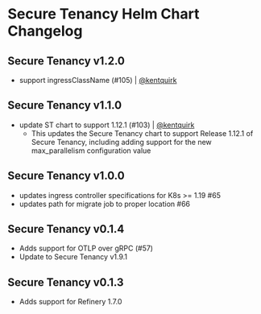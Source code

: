 # Secure Tenancy Helm Chart Changelog

## Secure Tenancy v1.2.0

- support ingressClassName (#105) | [@kentquirk](https://github.com/kentquirk)

## Secure Tenancy v1.1.0

- update ST chart to support 1.12.1 (#103) | [@kentquirk](https://github.com/kentquirk)
  - This updates the Secure Tenancy chart to support Release 1.12.1 of Secure Tenancy, including adding support for the new max_parallelism configuration value

## Secure Tenancy v1.0.0

- updates ingress controller specifications for K8s >= 1.19 #65
- updates path for migrate job to proper location #66

## Secure Tenancy v0.1.4

- Adds support for OTLP over gRPC (#57)
- Update to Secure Tenancy v1.9.1

## Secure Tenancy v0.1.3

- Adds support for Refinery 1.7.0
